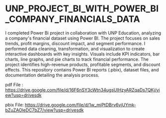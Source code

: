 # UNP_PROJECT_BI_WITH_POWER_BI_COMPANY_FINANCIALS_DATA
I completed Power Bi project in collaboration with UNP Education, analyzing a company's financial dataset using Power BI. The project focuses on sales trends, profit margins, discount impact, and segment performance. I performed data cleaning, transformation, and visualization to create interactive dashboards with key insights. Visuals include KPI indicators, bar charts, line graphs, and pie charts to track financial performance. The project identifies high-revenue products, profitable segments, and discount effects. This repository contains Power BI reports (.pbix), dataset files, and documentation detailing the analysis process.

pdf File : https://drive.google.com/file/d/16F6nSY3cWtn34ugsUIHzyARZqaDs7QKj/view?usp=drivesdk

pbix File: https://drive.google.com/file/d/1w_mjPtDBrv6vjUYmk-bZuZAOleDC7bZ7/view?usp=drivesdk
